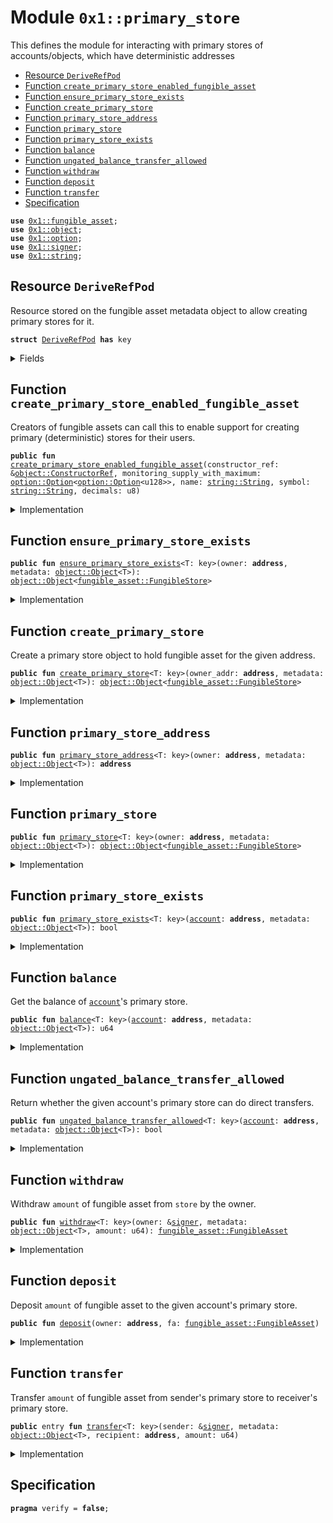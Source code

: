 
<a name="0x1_primary_store"></a>

# Module `0x1::primary_store`

This defines the module for interacting with primary stores of accounts/objects, which have deterministic addresses


-  [Resource `DeriveRefPod`](#0x1_primary_store_DeriveRefPod)
-  [Function `create_primary_store_enabled_fungible_asset`](#0x1_primary_store_create_primary_store_enabled_fungible_asset)
-  [Function `ensure_primary_store_exists`](#0x1_primary_store_ensure_primary_store_exists)
-  [Function `create_primary_store`](#0x1_primary_store_create_primary_store)
-  [Function `primary_store_address`](#0x1_primary_store_primary_store_address)
-  [Function `primary_store`](#0x1_primary_store_primary_store)
-  [Function `primary_store_exists`](#0x1_primary_store_primary_store_exists)
-  [Function `balance`](#0x1_primary_store_balance)
-  [Function `ungated_balance_transfer_allowed`](#0x1_primary_store_ungated_balance_transfer_allowed)
-  [Function `withdraw`](#0x1_primary_store_withdraw)
-  [Function `deposit`](#0x1_primary_store_deposit)
-  [Function `transfer`](#0x1_primary_store_transfer)
-  [Specification](#@Specification_0)


<pre><code><b>use</b> <a href="fungible_asset.md#0x1_fungible_asset">0x1::fungible_asset</a>;
<b>use</b> <a href="object.md#0x1_object">0x1::object</a>;
<b>use</b> <a href="../../aptos-stdlib/../move-stdlib/doc/option.md#0x1_option">0x1::option</a>;
<b>use</b> <a href="../../aptos-stdlib/../move-stdlib/doc/signer.md#0x1_signer">0x1::signer</a>;
<b>use</b> <a href="../../aptos-stdlib/../move-stdlib/doc/string.md#0x1_string">0x1::string</a>;
</code></pre>



<a name="0x1_primary_store_DeriveRefPod"></a>

## Resource `DeriveRefPod`

Resource stored on the fungible asset metadata object to allow creating primary stores for it.


<pre><code><b>struct</b> <a href="primary_store.md#0x1_primary_store_DeriveRefPod">DeriveRefPod</a> <b>has</b> key
</code></pre>



<details>
<summary>Fields</summary>


<dl>
<dt>
<code>metadata_derive_ref: <a href="object.md#0x1_object_DeriveRef">object::DeriveRef</a></code>
</dt>
<dd>

</dd>
</dl>


</details>

<a name="0x1_primary_store_create_primary_store_enabled_fungible_asset"></a>

## Function `create_primary_store_enabled_fungible_asset`

Creators of fungible assets can call this to enable support for creating primary (deterministic) stores for
their users.


<pre><code><b>public</b> <b>fun</b> <a href="primary_store.md#0x1_primary_store_create_primary_store_enabled_fungible_asset">create_primary_store_enabled_fungible_asset</a>(constructor_ref: &<a href="object.md#0x1_object_ConstructorRef">object::ConstructorRef</a>, monitoring_supply_with_maximum: <a href="../../aptos-stdlib/../move-stdlib/doc/option.md#0x1_option_Option">option::Option</a>&lt;<a href="../../aptos-stdlib/../move-stdlib/doc/option.md#0x1_option_Option">option::Option</a>&lt;u128&gt;&gt;, name: <a href="../../aptos-stdlib/../move-stdlib/doc/string.md#0x1_string_String">string::String</a>, symbol: <a href="../../aptos-stdlib/../move-stdlib/doc/string.md#0x1_string_String">string::String</a>, decimals: u8)
</code></pre>



<details>
<summary>Implementation</summary>


<pre><code><b>public</b> <b>fun</b> <a href="primary_store.md#0x1_primary_store_create_primary_store_enabled_fungible_asset">create_primary_store_enabled_fungible_asset</a>(
    constructor_ref: &ConstructorRef,
    monitoring_supply_with_maximum: Option&lt;Option&lt;u128&gt;&gt;,
    name: String,
    symbol: String,
    decimals: u8,
) {
    <a href="fungible_asset.md#0x1_fungible_asset_add_fungibility">fungible_asset::add_fungibility</a>(constructor_ref, monitoring_supply_with_maximum, name, symbol, decimals);
    <b>let</b> metadata_obj = &<a href="object.md#0x1_object_generate_signer">object::generate_signer</a>(constructor_ref);
    <b>move_to</b>(metadata_obj, <a href="primary_store.md#0x1_primary_store_DeriveRefPod">DeriveRefPod</a> {
        metadata_derive_ref: <a href="object.md#0x1_object_generate_derive_ref">object::generate_derive_ref</a>(constructor_ref),
    });
}
</code></pre>



</details>

<a name="0x1_primary_store_ensure_primary_store_exists"></a>

## Function `ensure_primary_store_exists`



<pre><code><b>public</b> <b>fun</b> <a href="primary_store.md#0x1_primary_store_ensure_primary_store_exists">ensure_primary_store_exists</a>&lt;T: key&gt;(owner: <b>address</b>, metadata: <a href="object.md#0x1_object_Object">object::Object</a>&lt;T&gt;): <a href="object.md#0x1_object_Object">object::Object</a>&lt;<a href="fungible_asset.md#0x1_fungible_asset_FungibleStore">fungible_asset::FungibleStore</a>&gt;
</code></pre>



<details>
<summary>Implementation</summary>


<pre><code><b>public</b> <b>fun</b> <a href="primary_store.md#0x1_primary_store_ensure_primary_store_exists">ensure_primary_store_exists</a>&lt;T: key&gt;(
    owner: <b>address</b>,
    metadata: Object&lt;T&gt;,
): Object&lt;FungibleStore&gt; <b>acquires</b> <a href="primary_store.md#0x1_primary_store_DeriveRefPod">DeriveRefPod</a> {
    <b>if</b> (!<a href="primary_store.md#0x1_primary_store_primary_store_exists">primary_store_exists</a>(owner, metadata)) {
        <a href="primary_store.md#0x1_primary_store_create_primary_store">create_primary_store</a>(owner, metadata)
    } <b>else</b> {
        <a href="primary_store.md#0x1_primary_store">primary_store</a>(owner, metadata)
    }
}
</code></pre>



</details>

<a name="0x1_primary_store_create_primary_store"></a>

## Function `create_primary_store`

Create a primary store object to hold fungible asset for the given address.


<pre><code><b>public</b> <b>fun</b> <a href="primary_store.md#0x1_primary_store_create_primary_store">create_primary_store</a>&lt;T: key&gt;(owner_addr: <b>address</b>, metadata: <a href="object.md#0x1_object_Object">object::Object</a>&lt;T&gt;): <a href="object.md#0x1_object_Object">object::Object</a>&lt;<a href="fungible_asset.md#0x1_fungible_asset_FungibleStore">fungible_asset::FungibleStore</a>&gt;
</code></pre>



<details>
<summary>Implementation</summary>


<pre><code><b>public</b> <b>fun</b> <a href="primary_store.md#0x1_primary_store_create_primary_store">create_primary_store</a>&lt;T: key&gt;(
    owner_addr: <b>address</b>,
    metadata: Object&lt;T&gt;,
): Object&lt;FungibleStore&gt; <b>acquires</b> <a href="primary_store.md#0x1_primary_store_DeriveRefPod">DeriveRefPod</a> {
    <b>let</b> metadata_addr = <a href="object.md#0x1_object_object_address">object::object_address</a>(&metadata);
    <b>let</b> derive_ref = &<b>borrow_global</b>&lt;<a href="primary_store.md#0x1_primary_store_DeriveRefPod">DeriveRefPod</a>&gt;(metadata_addr).metadata_derive_ref;
    <b>let</b> constructor_ref = &<a href="object.md#0x1_object_create_user_derived_object">object::create_user_derived_object</a>(owner_addr, derive_ref);

    // Disable ungated transfer <b>as</b> deterministic stores shouldn't be transferrable.
    <b>let</b> transfer_ref = &<a href="object.md#0x1_object_generate_transfer_ref">object::generate_transfer_ref</a>(constructor_ref);
    <a href="object.md#0x1_object_disable_ungated_transfer">object::disable_ungated_transfer</a>(transfer_ref);

    <a href="fungible_asset.md#0x1_fungible_asset_create_store">fungible_asset::create_store</a>(constructor_ref, metadata)
}
</code></pre>



</details>

<a name="0x1_primary_store_primary_store_address"></a>

## Function `primary_store_address`



<pre><code><b>public</b> <b>fun</b> <a href="primary_store.md#0x1_primary_store_primary_store_address">primary_store_address</a>&lt;T: key&gt;(owner: <b>address</b>, metadata: <a href="object.md#0x1_object_Object">object::Object</a>&lt;T&gt;): <b>address</b>
</code></pre>



<details>
<summary>Implementation</summary>


<pre><code><b>public</b> <b>fun</b> <a href="primary_store.md#0x1_primary_store_primary_store_address">primary_store_address</a>&lt;T: key&gt;(owner: <b>address</b>, metadata: Object&lt;T&gt;): <b>address</b> {
    <b>let</b> metadata_addr = <a href="object.md#0x1_object_object_address">object::object_address</a>(&metadata);
    <a href="object.md#0x1_object_create_user_derived_object_address">object::create_user_derived_object_address</a>(owner, metadata_addr)
}
</code></pre>



</details>

<a name="0x1_primary_store_primary_store"></a>

## Function `primary_store`



<pre><code><b>public</b> <b>fun</b> <a href="primary_store.md#0x1_primary_store">primary_store</a>&lt;T: key&gt;(owner: <b>address</b>, metadata: <a href="object.md#0x1_object_Object">object::Object</a>&lt;T&gt;): <a href="object.md#0x1_object_Object">object::Object</a>&lt;<a href="fungible_asset.md#0x1_fungible_asset_FungibleStore">fungible_asset::FungibleStore</a>&gt;
</code></pre>



<details>
<summary>Implementation</summary>


<pre><code><b>public</b> <b>fun</b> <a href="primary_store.md#0x1_primary_store">primary_store</a>&lt;T: key&gt;(owner: <b>address</b>, metadata: Object&lt;T&gt;): Object&lt;FungibleStore&gt; {
    <b>let</b> store = <a href="primary_store.md#0x1_primary_store_primary_store_address">primary_store_address</a>(owner, metadata);
    <a href="object.md#0x1_object_address_to_object">object::address_to_object</a>&lt;FungibleStore&gt;(store)
}
</code></pre>



</details>

<a name="0x1_primary_store_primary_store_exists"></a>

## Function `primary_store_exists`



<pre><code><b>public</b> <b>fun</b> <a href="primary_store.md#0x1_primary_store_primary_store_exists">primary_store_exists</a>&lt;T: key&gt;(<a href="account.md#0x1_account">account</a>: <b>address</b>, metadata: <a href="object.md#0x1_object_Object">object::Object</a>&lt;T&gt;): bool
</code></pre>



<details>
<summary>Implementation</summary>


<pre><code><b>public</b> <b>fun</b> <a href="primary_store.md#0x1_primary_store_primary_store_exists">primary_store_exists</a>&lt;T: key&gt;(<a href="account.md#0x1_account">account</a>: <b>address</b>, metadata: Object&lt;T&gt;): bool {
    <a href="fungible_asset.md#0x1_fungible_asset_store_exists">fungible_asset::store_exists</a>(<a href="primary_store.md#0x1_primary_store_primary_store_address">primary_store_address</a>(<a href="account.md#0x1_account">account</a>, metadata))
}
</code></pre>



</details>

<a name="0x1_primary_store_balance"></a>

## Function `balance`

Get the balance of <code><a href="account.md#0x1_account">account</a></code>'s primary store.


<pre><code><b>public</b> <b>fun</b> <a href="primary_store.md#0x1_primary_store_balance">balance</a>&lt;T: key&gt;(<a href="account.md#0x1_account">account</a>: <b>address</b>, metadata: <a href="object.md#0x1_object_Object">object::Object</a>&lt;T&gt;): u64
</code></pre>



<details>
<summary>Implementation</summary>


<pre><code><b>public</b> <b>fun</b> <a href="primary_store.md#0x1_primary_store_balance">balance</a>&lt;T: key&gt;(<a href="account.md#0x1_account">account</a>: <b>address</b>, metadata: Object&lt;T&gt;): u64 {
    <b>if</b> (<a href="primary_store.md#0x1_primary_store_primary_store_exists">primary_store_exists</a>(<a href="account.md#0x1_account">account</a>, metadata)) {
        <a href="fungible_asset.md#0x1_fungible_asset_balance">fungible_asset::balance</a>(<a href="primary_store.md#0x1_primary_store">primary_store</a>(<a href="account.md#0x1_account">account</a>, metadata))
    } <b>else</b> {
        0
    }
}
</code></pre>



</details>

<a name="0x1_primary_store_ungated_balance_transfer_allowed"></a>

## Function `ungated_balance_transfer_allowed`

Return whether the given account's primary store can do direct transfers.


<pre><code><b>public</b> <b>fun</b> <a href="primary_store.md#0x1_primary_store_ungated_balance_transfer_allowed">ungated_balance_transfer_allowed</a>&lt;T: key&gt;(<a href="account.md#0x1_account">account</a>: <b>address</b>, metadata: <a href="object.md#0x1_object_Object">object::Object</a>&lt;T&gt;): bool
</code></pre>



<details>
<summary>Implementation</summary>


<pre><code><b>public</b> <b>fun</b> <a href="primary_store.md#0x1_primary_store_ungated_balance_transfer_allowed">ungated_balance_transfer_allowed</a>&lt;T: key&gt;(<a href="account.md#0x1_account">account</a>: <b>address</b>, metadata: Object&lt;T&gt;): bool {
    <b>if</b> (<a href="primary_store.md#0x1_primary_store_primary_store_exists">primary_store_exists</a>(<a href="account.md#0x1_account">account</a>, metadata)) {
        <a href="fungible_asset.md#0x1_fungible_asset_ungated_balance_transfer_allowed">fungible_asset::ungated_balance_transfer_allowed</a>(<a href="primary_store.md#0x1_primary_store">primary_store</a>(<a href="account.md#0x1_account">account</a>, metadata))
    } <b>else</b> {
        <b>true</b>
    }
}
</code></pre>



</details>

<a name="0x1_primary_store_withdraw"></a>

## Function `withdraw`

Withdraw <code>amount</code> of fungible asset from <code>store</code> by the owner.


<pre><code><b>public</b> <b>fun</b> <a href="primary_store.md#0x1_primary_store_withdraw">withdraw</a>&lt;T: key&gt;(owner: &<a href="../../aptos-stdlib/../move-stdlib/doc/signer.md#0x1_signer">signer</a>, metadata: <a href="object.md#0x1_object_Object">object::Object</a>&lt;T&gt;, amount: u64): <a href="fungible_asset.md#0x1_fungible_asset_FungibleAsset">fungible_asset::FungibleAsset</a>
</code></pre>



<details>
<summary>Implementation</summary>


<pre><code><b>public</b> <b>fun</b> <a href="primary_store.md#0x1_primary_store_withdraw">withdraw</a>&lt;T: key&gt;(owner: &<a href="../../aptos-stdlib/../move-stdlib/doc/signer.md#0x1_signer">signer</a>, metadata: Object&lt;T&gt;, amount: u64): FungibleAsset {
    <b>let</b> store = <a href="primary_store.md#0x1_primary_store">primary_store</a>(<a href="../../aptos-stdlib/../move-stdlib/doc/signer.md#0x1_signer_address_of">signer::address_of</a>(owner), metadata);
    <a href="fungible_asset.md#0x1_fungible_asset_withdraw">fungible_asset::withdraw</a>(owner, store, amount)
}
</code></pre>



</details>

<a name="0x1_primary_store_deposit"></a>

## Function `deposit`

Deposit <code>amount</code> of fungible asset to the given account's primary store.


<pre><code><b>public</b> <b>fun</b> <a href="primary_store.md#0x1_primary_store_deposit">deposit</a>(owner: <b>address</b>, fa: <a href="fungible_asset.md#0x1_fungible_asset_FungibleAsset">fungible_asset::FungibleAsset</a>)
</code></pre>



<details>
<summary>Implementation</summary>


<pre><code><b>public</b> <b>fun</b> <a href="primary_store.md#0x1_primary_store_deposit">deposit</a>(owner: <b>address</b>, fa: FungibleAsset) <b>acquires</b> <a href="primary_store.md#0x1_primary_store_DeriveRefPod">DeriveRefPod</a> {
    <b>let</b> metadata = <a href="fungible_asset.md#0x1_fungible_asset_asset_metadata">fungible_asset::asset_metadata</a>(&fa);
    <b>let</b> store = <a href="primary_store.md#0x1_primary_store_ensure_primary_store_exists">ensure_primary_store_exists</a>(owner, metadata);
    <a href="fungible_asset.md#0x1_fungible_asset_deposit">fungible_asset::deposit</a>(store, fa);
}
</code></pre>



</details>

<a name="0x1_primary_store_transfer"></a>

## Function `transfer`

Transfer <code>amount</code> of fungible asset from sender's primary store to receiver's primary store.


<pre><code><b>public</b> entry <b>fun</b> <a href="primary_store.md#0x1_primary_store_transfer">transfer</a>&lt;T: key&gt;(sender: &<a href="../../aptos-stdlib/../move-stdlib/doc/signer.md#0x1_signer">signer</a>, metadata: <a href="object.md#0x1_object_Object">object::Object</a>&lt;T&gt;, recipient: <b>address</b>, amount: u64)
</code></pre>



<details>
<summary>Implementation</summary>


<pre><code><b>public</b> entry <b>fun</b> <a href="primary_store.md#0x1_primary_store_transfer">transfer</a>&lt;T: key&gt;(
    sender: &<a href="../../aptos-stdlib/../move-stdlib/doc/signer.md#0x1_signer">signer</a>,
    metadata: Object&lt;T&gt;,
    recipient: <b>address</b>,
    amount: u64,
) <b>acquires</b> <a href="primary_store.md#0x1_primary_store_DeriveRefPod">DeriveRefPod</a> {
    <b>let</b> sender_store = <a href="primary_store.md#0x1_primary_store_ensure_primary_store_exists">ensure_primary_store_exists</a>(<a href="../../aptos-stdlib/../move-stdlib/doc/signer.md#0x1_signer_address_of">signer::address_of</a>(sender), metadata);
    <b>let</b> recipient_store = <a href="primary_store.md#0x1_primary_store_ensure_primary_store_exists">ensure_primary_store_exists</a>(recipient, metadata);
    <a href="fungible_asset.md#0x1_fungible_asset_transfer">fungible_asset::transfer</a>(sender, sender_store, recipient_store, amount);
}
</code></pre>



</details>

<a name="@Specification_0"></a>

## Specification



<pre><code><b>pragma</b> verify = <b>false</b>;
</code></pre>


[move-book]: https://aptos.dev/guides/move-guides/book/SUMMARY
